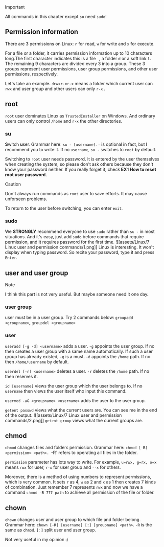 >[!IMPORTANT]
>All commands in this chapter except `su` need `sudo`!
## Permission information
There are 3 permissions on Linux: `r` for read, `w` for write and `x` for execute.

For a file or a folder, it carries permission information up to 10 characters long.The first character indicates this is a file `-`, a folder `d` or a soft link `l`. The remaining 9 characters are divided every 3 into a group. These 3 groups represent user permissions, user group permissions, and other user permissions, respectively.

Let's take an example. `drwxr-xr-x` means a folder which current user can  `rwx` and  user group and other users can only `r-x` .

## root
`root` user dominates Linux as `TrustedInstaller` on Windows. And ordinary users can only control `/home` and `r-x` the other directories.
### su
**S**witch **u**ser. Grammar here: `su - [username]`.
`-` is optional in fact, but I recommend you to write it.
If no `username`, `su -` switches to `root` by default.

Switching to `root` user needs password. It is entered by the user themselves when creating the system, so please don't ask others because they don't know your password neither. If you really forget it, check **EX1 How to reset root user password**.

>[!CAUTION] 
>Don't always run commands as `root` user to save efforts. It may cause unforseen problems.

To return to the user before switching, you can enter `exit`.

### sudo
We **STRONGLY** recommend everyone to use `sudo` rather than `su -` in most situations. And it's easy, just add `sudo` before commands that require permission, and it requires password for the first time.
![[assets/Linux/7 Linux user and permission commands/1.png]]
Linux is interesting. It won't display when typing password. So recite your password, type it and press `Enter`.

## user and user group
>[!NOTE]
>I think this part is not very useful. But maybe someone need it one day.
### user group
user must be in a user group. Try 2 commands below:
`groupadd <groupname>`, `groupdel <groupname>`
### user
`useradd [-g -d] <username>` adds a user.
`-g` appoints the user group. If no then creates a user group with a same name  automatically. If such a user group has already existed, `-g` is a must.
`-d` appoints the `/home` path. If no then `/home/username` by default.

`userdel [-r] <username>` deletes a user.
`-r` deletes the `/home` path. If no then reserves it.

`id [username]` views the user group which the user belongs to.
If no `username` then views the user itself who input this command.

`usermod -aG <groupname> <username>` adds the user to the user group.

`getent passwd` views what the current users are. You can see me in the end of the output.
![[assets/Linux/7 Linux user and permission commands/2.png]]
`getent group` views what the current groups are.

## chmod
`chmod` changes files and folders permission. Grammar here: `chmod [-R] <permission> <path>.
`-R` refers to operating all files in the folder.

`permission` parameter has lots way to write. For example, `u=rwx, g=rx, o=x` means `rwx` for user, `r-x` for user group and `--x` for others.

Moreover, there is a method of using numbers to represent permissions, which is very common. It sets `r` as 4, `w` as 2 and `x` as 1 then creates 7 kinds of combination. Just remember 7 represents `rwx` and now we have a command `chmod -R 777 path` to achieve all permission of the file or folder.

## chown
`chown` changes user and user group to which file and folder belong. Grammar here: `chown [-R] [username] [:] [groupname] <path>`.
`-R` is the same as `chmod`. `[:]` split user and user group.

Not very useful in my opinion :/